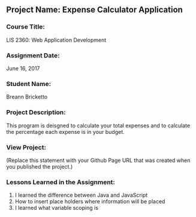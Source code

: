 ## Project Name:  Expense Calculator Application

### Course Title:
LIS 2360:  Web Application Development

### Assignment Date:  
June 16, 2017

### Student Name:  
Breann Bricketto

### Project Description:
This program is deisgned to calculate your total expenses and to calculate the percentage each expense is in your budget.

### View Project:
(Replace this statement with your Github Page URL that was created when you 
 published the project.)

### Lessons Learned in the Assignment:
1. I learned the difference between Java and JavaScript
2. How to insert place holders where information will be placed
3. I learned what variable scoping is

